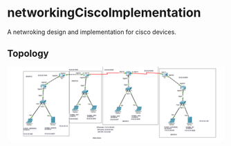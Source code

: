 # networkingCiscoImplementation
A netwroking design and implementation  for cisco devices.

## Topology
![Topology](./docs/image.png)